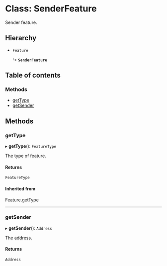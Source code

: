 # Class: SenderFeature

Sender feature.

## Hierarchy

- `Feature`

  ↳ **`SenderFeature`**

## Table of contents

### Methods

- [getType](SenderFeature.md#gettype)
- [getSender](SenderFeature.md#getsender)

## Methods

### getType

▸ **getType**(): `FeatureType`

The type of feature.

#### Returns

`FeatureType`

#### Inherited from

Feature.getType

___

### getSender

▸ **getSender**(): `Address`

The address.

#### Returns

`Address`
